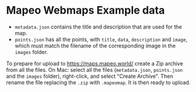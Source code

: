 # Mapeo Webmaps Example data

- `metadata.json` contains the title and description that are used for the map.
- `points.json` has all the points, with `title`, `data`, `description` and
  `image`, which must match the filename of the corresponding image in the
  `images` folder.

To prepare for upload to https://maps.mapeo.world/ create a Zip archive from all
the files. On Mac: select all the files (`metadata.json`, `points.json` and the
`images` folder), right-click, and select "Create Archive". Then rename the file
replacing the `.zip` with `.mapeomap`. It is then ready to upload.
